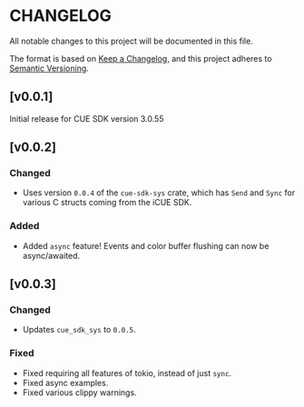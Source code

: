# CHANGELOG

All notable changes to this project will be documented in this file.

The format is based on [Keep a Changelog](https://keepachangelog.com/en/1.0.0/),
and this project adheres to [Semantic Versioning](https://semver.org/spec/v2.0.0.html).

## [v0.0.1]

Initial release for CUE SDK version 3.0.55

## [v0.0.2]

### Changed
- Uses version `0.0.4` of the `cue-sdk-sys` crate, which has `Send` and `Sync` for various 
C structs coming from the iCUE SDK.

### Added
- Added `async` feature! Events and color buffer flushing can now be async/awaited.

## [v0.0.3]

### Changed
- Updates `cue_sdk_sys` to `0.0.5`.

### Fixed
- Fixed requiring all features of tokio, instead of just `sync`.
- Fixed async examples.
- Fixed various clippy warnings.
